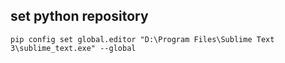 ## set python repository

```shell
pip config set global.editor "D:\Program Files\Sublime Text 3\sublime_text.exe" --global
```

